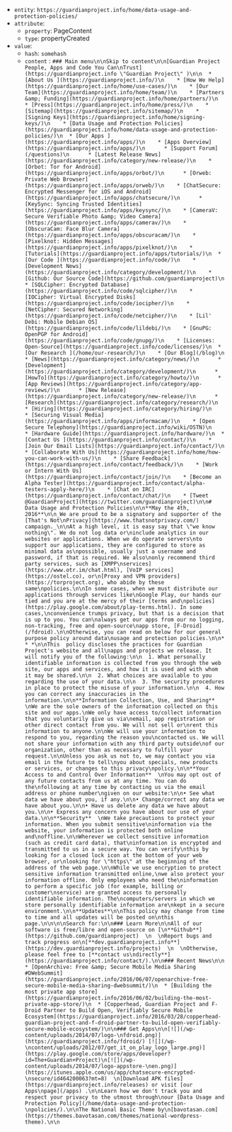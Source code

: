- `entity`: `https://guardianproject.info/home/data-usage-and-protection-policies/`
- `attribute`:
  - `property`: PageContent
  - `type`: propertyCreated
- `value`:
  - `hash`: `somehash`
  - `content` : `### Main menu\n\nSkip to content\n\n[Guardian Project People, Apps and Code You Can\nTrust](https://guardianproject.info \"Guardian Project\" )\n\n  * [About Us ](https://guardianproject.info/)\n    * [How We Help](https://guardianproject.info/home/use-cases/)\n    * [Our Team](https://guardianproject.info/home/team/)\n    * [Partners &amp; Funding](https://guardianproject.info/home/partners/)\n    * [Press](https://guardianproject.info/home/press/)\n    * [Sitemap](https://guardianproject.info/sitemap/)\n    * [Signing Keys](https://guardianproject.info/home/signing-keys/)\n    * [Data Usage and Protection Policies](https://guardianproject.info/home/data-usage-and-protection-policies/)\n  * [Our Apps ](https://guardianproject.info/apps/)\n    * [Apps Overview](https://guardianproject.info/apps/)\n      * [Support Forum](/questions)\n      * [Latest Release News](https://guardianproject.info/category/new-release/)\n    * [Orbot: Tor for Android](https://guardianproject.info/apps/orbot/)\n      * [Orweb: Private Web Browser](https://guardianproject.info/apps/orweb/)\n    * [ChatSecure: Encrypted Messenger for iOS and Android](https://guardianproject.info/apps/chatsecure/)\n      * [KeySync: Syncing Trusted Identities](https://guardianproject.info/apps/keysync/)\n    * [CameraV: Secure Verifiable Photo &amp; Video Camera](https://guardianproject.info/apps/camerav/)\n    * [ObscuraCam: Face Blur Camera](https://guardianproject.info/apps/obscuracam/)\n    * [Pixelknot: Hidden Messages](https://guardianproject.info/apps/pixelknot/)\n    * [Tutorials](https://guardianproject.info/apps/tutorials/)\n  * [Our Code ](https://guardianproject.info/code/)\n    * [Development News](https://guardianproject.info/category/development/)\n    * [Github: Our Source Code](https://github.com/guardianproject)\n    * [SQLCipher: Encrypted Database](https://guardianproject.info/code/sqlcipher/)\n    * [IOCipher: Virtual Encrypted Disks](https://guardianproject.info/code/iocipher/)\n    * [NetCipher: Secured Networking](https://guardianproject.info/code/netcipher/)\n    * [Lil' Debi: Mobile Debian OS](https://guardianproject.info/code/lildebi/)\n    * [GnuPG: OpenPGP for Android](https://guardianproject.info/code/gnupg/)\n    * [Licenses: Open-Source](https://guardianproject.info/code/licenses/)\n  * [Our Research ](/home/our-research/)\n    * [Our Blog](/blog)\n      * [News](https://guardianproject.info/category/news/)\n      * [Development](https://guardianproject.info/category/development/)\n      * [HowTo](https://guardianproject.info/category/howto/)\n      * [App Reviews](https://guardianproject.info/category/app-reviews/)\n      * [New Release](https://guardianproject.info/category/new-release/)\n      * [Research](https://guardianproject.info/category/research/)\n      * [Hiring](https://guardianproject.info/category/hiring/)\n    * [Securing Visual Media](https://guardianproject.info/apps/informacam/)\n    * [Open Secure Telephony](https://guardianproject.info/wiki/OSTN)\n    * [Hardware Guide](https://guardianproject.info/hardware/)\n  * [Contact Us ](https://guardianproject.info/contact/)\n    * [Join Our Email Lists](https://guardianproject.info/contact/)\n    * [Collaborate With Us](https://guardianproject.info/home/how-you-can-work-with-us/)\n    * [Share Feedback](https://guardianproject.info/contact/feedback/)\n    * [Work or Intern With Us](https://guardianproject.info/contact/join/)\n    * [Become an Alpha Tester](https://guardianproject.info/contact/alpha-testers-apply-here/)\n    * [Chat on IRC](https://guardianproject.info/contact/chat/)\n    * [Tweet @GuardianProject](https://twitter.com/guardianproject)\n\n# Data Usage and Protection Policies\n\n**May the 4th, 2016**\n\n_We are proud to be a signatory and supporter of the [That's Not\nPrivacy](https://www.thatsnotprivacy.com/) campaign._\n\nAt a high level, it is easy say that \"we know nothing\". We do not log data or\ninclude analytics in our websites or applications. When we do operate servers\nto support our applications, they are configured to store as minimal data as\npossible, usually just a username and password, if that is required. We also\nonly recommend third party services, such as [XMPP\nservices](https://www.otr.im/chat.html), [VoIP services](https://ostel.co), or\n[Proxy and VPN providers](https://torproject.org), who abide by these same\npolicies.\n\nIn some cases, when we must distribute our applications through services like\nGoogle Play, our hands our tied and you are at the mercy of their [terms and\npolicies](https://play.google.com/about/play-terms.html). In some cases,\nconvenience trumps privacy, but that is a decision that is up to you. You can\nalways get our apps from our no logging, non-tracking, free and open-source\napp store, [F-Droid](/fdroid).\n\nOtherwise, you can read on below for our general purpose policy around data\nusage and protection policies.\n\n* * *\n\nThis  policy discloses the practices for Guardian Project's website and all\napps and projects we release. It will notify you of the following:\n\n  1. What personally identifiable information is collected from you through the web site, our apps and services, and how it is used and with whom it may be shared.\n\n  2. What choices are available to you regarding the use of your data.\n\n  3. The security procedures in place to protect the misuse of your information.\n\n  4. How you can correct any inaccuracies in the information.\n\n**Information Collection, Use, and Sharing**  \nWe are the sole owners of the information collected on this site and our apps.\nWe only have access to/collect information that you voluntarily give us via\nemail, app registration or other direct contact from you. We will not sell or\nrent this information to anyone.\n\nWe will use your information to respond to you, regarding the reason you\ncontacted us. We will not share your information with any third party outside\nof our organization, other than as necessary to fulfill your request.\n\nUnless you ask us not to, we may contact you via email in the future to tell\nyou about specials, new products or services, or changes to this privacy\npolicy.\n\n**Your Access to and Control Over Information**  \nYou may opt out of any future contacts from us at any time. You can do the\nfollowing at any time by contacting us via the email address or phone number\ngiven on our website:\n\n• See what data we have about you, if any.\n\n• Change/correct any data we have about you.\n\n• Have us delete any data we have about you.\n\n• Express any concern you have about our use of your data.\n\n**Security**  \nWe take precautions to protect your information. When you submit sensitive\ninformation via the website, your information is protected both online and\noffline.\n\nWherever we collect sensitive information (such as credit card data), that\ninformation is encrypted and transmitted to us in a secure way. You can verify\nthis by looking for a closed lock icon at the bottom of your web browser, or\nlooking for \"https\" at the beginning of the address of the web page.\n\nWhile we use encryption to protect sensitive information transmitted online,\nwe also protect your information offline. Only employees who need the\ninformation to perform a specific job (for example, billing or customer\nservice) are granted access to personally identifiable information. The\ncomputers/servers in which we store personally identifiable information are\nkept in a secure environment.\n\n**Updates**\n\nThis policy may change from time to time and all updates will be posted on\nthis page.\n\n\n\nSearch for:\n\n### Learn More\n\nAll of our software is free/libre and open-source on [\n**Github**](https://github.com/guardianproject)  \n  \nReport bugs and track progress on\n[**dev.guardianproject.info**](https://dev.guardianproject.info/projects)  \n  \nOtherwise, please feel free to [**contact us\ndirectly**](https://guardianproject.info/contact/).\n\n### Recent News\n\n  * [OpenArchive: Free &amp; Secure Mobile Media Sharing #DWebSummit](https://guardianproject.info/2016/06/07/openarchive-free-secure-mobile-media-sharing-dwebsummit/)\n  * [Building the most private app store](https://guardianproject.info/2016/06/02/building-the-most-private-app-store/)\n  * [Copperhead, Guardian Project and F-Droid Partner to Build Open, Verifiably Secure Mobile Ecosystem](https://guardianproject.info/2016/03/28/copperhead-guardian-project-and-f-droid-partner-to-build-open-verifiably-secure-mobile-ecosystem/)\n\n### Get Apps\n\n[![](/wp-content/uploads/2014/07/logo-\nfdroid.png)](https://guardianproject.info/fdroid/) [![](/wp-\ncontent/uploads/2012/07/get_it_on_play_logo_large.png)](https://play.google.com/store/apps/developer?id=The+Guardian+Project)\n[![](/wp-content/uploads/2014/07/logo-appstore-\nen.png)](https://itunes.apple.com/us/app/chatsecure-encrypted-\nsecure/id464200063?mt=8)  \n[Download APK files](https://guardianproject.info/releases) or visit [our Apps\npage](/apps) .\n\nLearn how we don't track you and respect your privacy to the utmost through\nour [Data Usage and Protection Policy](/home/data-usage-and-protection-\npolicies/).\n\nThe National Basic Theme by\n[bavotasan.com](https://themes.bavotasan.com/themes/national-wordpress-theme).\n\n`
